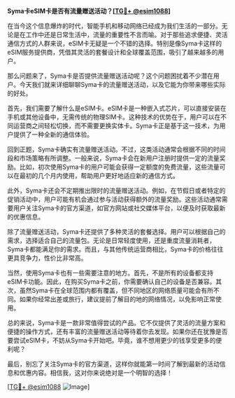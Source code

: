**Syma卡eSIM卡是否有流量赠送活动？[[TG💪+ @esim1088](https://t.me/s/esim1088)]**

在当今这个信息爆炸的时代，智能手机和移动网络已经成为我们生活的一部分。无论是在工作中还是日常生活中，流量的重要性不言而喻。对于那些追求便捷、灵活通信方式的人群来说，eSIM卡无疑是一个不错的选择。特别是像Syma卡这样的eSIM服务提供商，凭借其灵活的套餐设计和全球覆盖范围，吸引了越来越多的用户。

那么问题来了，Syma卡是否提供流量赠送活动呢？这个问题困扰着不少潜在用户。今天我们就来详细聊聊Syma卡的流量赠送活动，以及它能为你带来哪些实际的好处。

首先，我们需要了解什么是eSIM卡。eSIM卡是一种嵌入式芯片，可以直接安装在手机或其他设备中，无需传统的物理SIM卡。这种技术的优势在于，用户可以在不同运营商之间轻松切换，而不需要更换实体卡。Syma卡正是基于这一技术，为用户提供了一种全新的通信体验。

回到正题，Syma卡确实有流量赠送活动。不过，这类活动通常会根据不同的时间段和市场策略有所调整。一般来说，Syma卡会在新用户注册时提供一定的流量奖励。比如，初次使用Syma卡的用户可能会获得一定额度的免费流量，这些流量可以在最初的几个月内使用，帮助用户更好地适应新的通信方式。

此外，Syma卡还会不定期推出限时的流量赠送活动。例如，在节假日或者特定的促销活动中，用户可能有机会通过参与活动获得额外的流量奖励。这些活动通常需要用户关注Syma卡的官方渠道，如官方网站或社交媒体平台，以便及时获取最新的优惠信息。

除了流量赠送活动，Syma卡还提供了多种灵活的套餐选择。用户可以根据自己的需求，选择适合自己的流量包。无论是日常轻度使用，还是重度流量消耗者，Syma卡都能满足你的需求。而且，与其他传统运营商相比，Syma卡的价格往往更具竞争力，性价比非常高。

当然，使用Syma卡也有一些需要注意的地方。首先，不是所有的设备都支持eSIM卡功能。因此，在购买Syma卡之前，你需要确认自己的设备是否兼容。其次，虽然Syma卡在全球范围内都有覆盖，但不同地区的网络质量可能会有所不同。如果你经常出差或旅行，建议提前了解目的地的网络情况，以免影响正常使用。

总的来说，Syma卡是一款非常值得尝试的产品。它不仅提供了灵活的流量方案和便捷的操作方式，还有丰富的流量赠送活动等待着你去发现。如果你还在犹豫是否要尝试eSIM卡，不妨从Syma卡开始吧。毕竟，谁不想用更少的钱享受更多的便利呢？

最后，别忘了关注Syma卡的官方渠道，这样你就能第一时间了解到最新的活动信息和优惠内容。相信我，这对你来说绝对是一个明智的选择！

[[TG💪+ @esim1088](https://t.me/s/esim1088) ![Image](https://i.postimg.cc/4NQfJmqS/Snipaste-2025-05-13-00-14-12.png)]